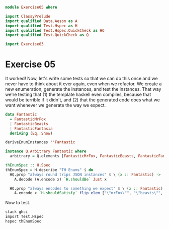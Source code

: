```haskell
module Exercise05 where

import ClassyPrelude
import qualified Data.Aeson as A
import qualified Test.Hspec as H
import qualified Test.Hspec.QuickCheck as HQ
import qualified Test.QuickCheck as Q

import Exercise03
```

# Exercise 05

It worked! Now, let's write some tests so that we can do this once and we never have to think about it ever again, even
when we refactor. We create a new enumeration, generate the instances, and test the instances. That way we're testing
that (1) the template haskell even compiles, because that would be terrible if it didn't, and (2) that the generated
code does what we want whenever we generate the way we expect.

```haskell
data Fantastic
  = FantasticMrFox
  | FantasticBeasts
  | FantasticFantasia
  deriving (Eq, Show)

deriveEnumInstances ''Fantastic

instance Q.Arbitrary Fantastic where
  arbitrary = Q.elements [FantasticMrFox, FantasticBeasts, FantasticFantasia]

thEnumSpec :: H.Spec
thEnumSpec = H.describe "TH Enums" $ do
  HQ.prop "always round trips JSON instances" $ \ (x :: Fantastic) ->
    A.decode (A.encode x) `H.shouldBe` Just x

  HQ.prop "always encodes to something we expect" $ \ (x :: Fantastic) ->
    A.encode x `H.shouldSatisfy` flip elem ["\"mrFox\"", "\"beasts\"", "\"fantasia\""]
```

Now to test.

```bash
stack ghci
import Test.Hspec
hspec thEnumSpec
```
